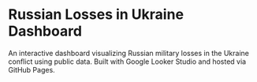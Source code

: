 # Russian Losses in Ukraine Dashboard

An interactive dashboard visualizing Russian military losses in the Ukraine conflict using public data. Built with Google Looker Studio and hosted via GitHub Pages.
